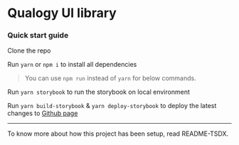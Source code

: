 # Qualogy UI library

### Quick start guide

Clone the repo

Run `yarn` or `npm i` to install all dependencies

> You can use `npm run` instead of `yarn` for below commands.

Run `yarn storybook` to run the storybook on local environment

Run `yarn build-storybook` & `yarn deploy-storybook` to deploy the latest changes to [Github page](https://cmuthuraj.github.io/qualogy_ui)

---

To know more about how this project has been setup, read README-TSDX.
